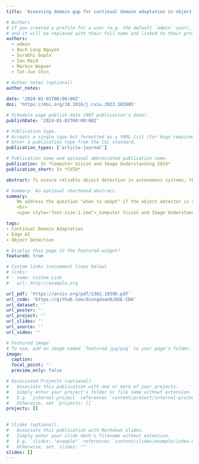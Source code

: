 ```yaml
---
title: 'Assessing domain gap for continual domain adaptation in object detection'

# Authors
# If you created a profile for a user (e.g. the default `admin` user), write the username (folder name) here
# and it will be replaced with their full name and linked to their profile.
authors:
  - admin
  - Bach Long Nguyen
  - Surabhi Gupta
  - Ian Reid
  - Markus Wagner
  - Tat-Jun Chin
  
# Author notes (optional)
author_notes:

date: '2024-01-01T00:00:00Z'
doi: 'https://doi.org/10.1016/j.cviu.2023.103885'

# Schedule page publish date (NOT publication's date).
publishDate: '2024-01-01T00:00:00Z'

# Publication type.
# Accepts a single type but formatted as a YAML list (for Hugo requirements).
# Enter a publication type from the CSL standard.
publication_types: ['article-journal']

# Publication name and optional abbreviated publication name.
publication: In *Computer Vision and Image Understanding 2024*
publication_short: In *CVIU*

abstract: To ensure reliable object detection in autonomous systems, the detector must be able to adapt to changes in appearance caused by environmental factors such as time of day, weather, and seasons. Continually adapting the detector to incorporate these changes is a promising solution, but it can be computationally costly. Our proposed approach is to selectively adapt the detector only when necessary, using new data that does not have the same distribution as the current training data. To this end, we investigate three popular metrics for domain gap evaluation and find that there is a correlation between the domain gap and detection accuracy. Therefore, we apply the domain gap as a criterion to decide when to adapt the detector. Our experiments show that our approach has the potential to improve the efficiency of the detector’s operation in real-world scenarios, where environmental conditions change in a cyclical manner, without sacrificing the overall performance of the detector. Our code is publicly available [here](https://github.com/dzungdoan6/DGE-CDA).

# Summary. An optional shortened abstract.
summary: 
    We address the question "when to adapt" if the object detector is required to be continously updated.
    <br>
    <span style="font-size:1.1em">_Computer Vision and Image Understanding 2024_</span>. 

tags: 
- Continual Domain Adaptation
- Edge AI
- Object Detection

# Display this page in the Featured widget?
featured: true

# Custom links (uncomment lines below)
# links:
# - name: Custom Link
#   url: http://example.org

url_pdf: 'https://arxiv.org/pdf/2302.10396.pdf'
url_code: 'https://github.com/dzungdoan6/DGE-CDA'
url_dataset: ''
url_poster: ''
url_project: ''
url_slides: ''
url_source: ''
url_video: ''

# Featured image
# To use, add an image named `featured.jpg/png` to your page's folder.
image:
  caption: 
  focal_point: ''
  preview_only: false

# Associated Projects (optional).
#   Associate this publication with one or more of your projects.
#   Simply enter your project's folder or file name without extension.
#   E.g. `internal-project` references `content/project/internal-project/index.md`.
#   Otherwise, set `projects: []`.
projects: []
  

# Slides (optional).
#   Associate this publication with Markdown slides.
#   Simply enter your slide deck's filename without extension.
#   E.g. `slides: "example"` references `content/slides/example/index.md`.
#   Otherwise, set `slides: ""`.
slides: []
---
```

